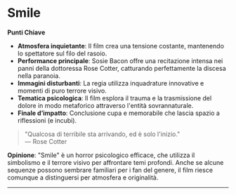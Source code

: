 # Smile 

**Punti Chiave**
- **Atmosfera inquietante**: Il film crea una tensione costante, mantenendo lo spettatore sul filo del rasoio.
- **Performance principale**: Sosie Bacon offre una recitazione intensa nei panni della dottoressa Rose Cotter, catturando perfettamente la discesa nella paranoia.
- **Immagini disturbanti**: La regia utilizza inquadrature innovative e momenti di puro terrore visivo.
- **Tematica psicologica**: Il film esplora il trauma e la trasmissione del dolore in modo metaforico attraverso l'entità sovrannaturale.
- **Finale d’impatto**: Conclusione cupa e memorabile che lascia spazio a riflessioni (e incubi).

> "Qualcosa di terribile sta arrivando, ed è solo l'inizio."  
> — Rose Cotter

**Opinione**: "Smile" è un horror psicologico efficace, che utilizza il simbolismo e il terrore visivo per affrontare temi profondi. Anche se alcune sequenze possono sembrare familiari per i fan del genere, il film riesce comunque a distinguersi per atmosfera e originalità.

---